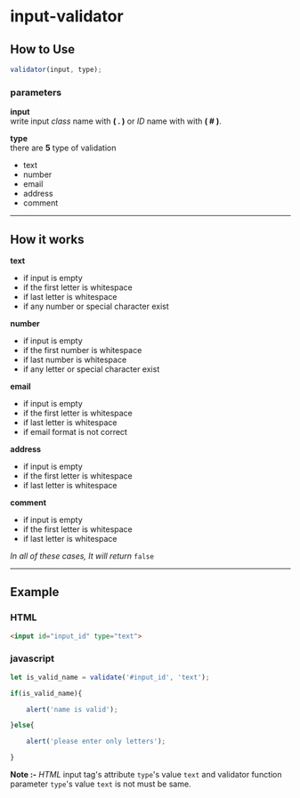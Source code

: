 # input-validator


## How to Use

```javascript 
validator(input, type);
```

### parameters

**input** \
write input *class* name with **( . )** or *ID* name with with **( # )**.

**type** \
there are **5** type of validation

- text
- number
- email
- address
- comment

---

## How it works

**text**

- if input is empty
- if the first letter is whitespace
- if last letter is whitespace
- if any number or special character exist

**number**

- if input is empty
- if the first number is whitespace
- if last number is whitespace
- if any letter or special character exist

**email**

- if input is empty
- if the first letter is whitespace
- if last letter is whitespace
- if email format is not correct

**address**

- if input is empty
- if the first letter is whitespace
- if last letter is whitespace

**comment**

- if input is empty
- if the first letter is whitespace
- if last letter is whitespace

*In all of these cases, It will return* `false`

---

## Example

### HTML

```html
<input id="input_id" type="text">
```
### javascript
```javascript 
let is_valid_name = validate('#input_id', 'text');

if(is_valid_name){

    alert('name is valid');

}else{

    alert('please enter only letters');

}
```
**Note :-** *HTML* input tag's attribute `type`'s value `text` and validator function parameter `type`'s value `text` is not must be same.
